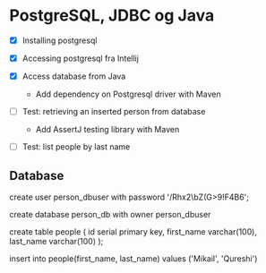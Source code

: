 # PostgreSQL, JDBC og Java

* [x] Installing postgresql
* [x] Accessing postgresql fra Intellij
* [x] Access database from Java
  * Add dependency on Postgresql driver with Maven
* [ ] Test: retrieving an inserted person from database
  * Add AssertJ testing library with Maven
* [ ] Test: list people by last name
  

## Database

  create user person_dbuser with password '/Rhx2\bZ(G>9!F4B6';

  create database person_db with owner person_dbuser

  create table people (
  id serial primary key,
  first_name varchar(100),
  last_name varchar(100)
  );

insert into people(first_name, last_name) values ('Mikail', 'Qureshi')